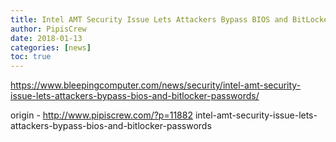 ```yaml
---
title: Intel AMT Security Issue Lets Attackers Bypass BIOS and BitLocker Passwords
author: PipisCrew
date: 2018-01-13
categories: [news]
toc: true
---
```


https://www.bleepingcomputer.com/news/security/intel-amt-security-issue-lets-attackers-bypass-bios-and-bitlocker-passwords/

origin - http://www.pipiscrew.com/?p=11882 intel-amt-security-issue-lets-attackers-bypass-bios-and-bitlocker-passwords